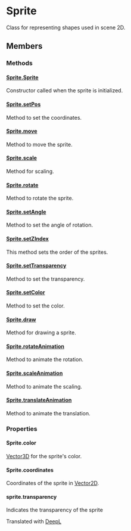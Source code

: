 # Sprite

Class for representing shapes used in scene 2D.

## Members

### Methods

#### [Sprite.Sprite](/lib/2d/sprite/constructor)

Constructor called when the sprite is initialized.

#### [Sprite.setPos](/lib/2d/sprite/setPos)

Method to set the coordinates.

#### [Sprite.move](/lib/2d/sprite/move)

Method to move the sprite.

#### [Sprite.scale](/lib/2d/sprite/scale)

Method for scaling.

#### [Sprite.rotate](/lib/2d/sprite/rotate)

Method to rotate the sprite.

#### [Sprite.setAngle](/lib/2d/sprite/setAngle)

Method to set the angle of rotation.

#### [Sprite.setZIndex](/lib/2d/sprite/setZIndex)

This method sets the order of the sprites.

#### [Sprite.setTransparency](/lib/2d/sprite/setTransparency)

Method to set the transparency.

#### [Sprite.setColor](/lib/2d/sprite/setColor)

Method to set the color.

#### [Sprite.draw](/lib/2d/sprite/draw)

Method for drawing a sprite.

#### [Sprite.rotateAnimation](/lib/2d/sprite/rotateAnimation)

Method to animate the rotation.

#### [Sprite.scaleAnimation](/lib/2d/sprite/scaleAnimation)

Method to animate the scaling.

#### [Sprite.translateAnimation](/lib/2d/sprite/translateAnimation)

Method to animate the translation.

### Properties

#### Sprite.color

[Vector3D](/lib/math/vec3) for the sprite's color.

#### Sprite.coordinates

Coordinates of the sprite in [Vector2D](/lib/math/vec2).

#### sprite.transparency

Indicates the transparency of the sprite

Translated with [DeepL](https://www.deepl.com/translator)